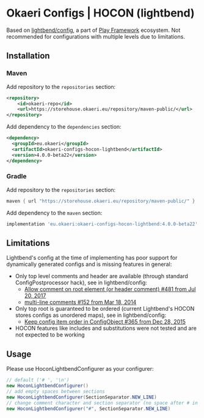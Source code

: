 # Okaeri Configs | HOCON (lightbend)

Based on [lightbend/config](https://github.com/lightbend/config), a part of [Play Framework](https://www.playframework.com/) ecosystem. Not recommended for configurations with multiple levels due to
limitations.

## Installation

### Maven

Add repository to the `repositories` section:

```xml
<repository>
    <id>okaeri-repo</id>
    <url>https://storehouse.okaeri.eu/repository/maven-public/</url>
</repository>
```

Add dependency to the `dependencies` section:

```xml
<dependency>
  <groupId>eu.okaeri</groupId>
  <artifactId>okaeri-configs-hocon-lightbend</artifactId>
  <version>4.0.0-beta22</version>
</dependency>
```

### Gradle

Add repository to the `repositories` section:

```groovy
maven { url "https://storehouse.okaeri.eu/repository/maven-public/" }
```

Add dependency to the `maven` section:

```groovy
implementation 'eu.okaeri:okaeri-configs-hocon-lightbend:4.0.0-beta22'
```

## Limitations

Lightbend's config at the time of implementing has poor support for dynamically generated configs and is missing features in general:

- Only top level comments and header are available (through standard ConfigPostprocessor hack), see in lightbend/config:
    - [Allow comment on root element (or header comment) #481 from Jul 20, 2017](https://github.com/lightbend/config/issues/481)
    - [multi-line comments #152 from Mar 18, 2014](https://github.com/lightbend/config/issues/152)
- Only top root is guaranteed to be ordered (current Lightbend's HOCON stores configs as unordered maps), see in lightbend/config:
    - [Keep config item order in ConfigObject #365 from Dec 28, 2015](https://github.com/lightbend/config/issues/365)
- HOCON features like includes and substitutions were not tested and are not expected to be working

## Usage

Please use HoconLightbendConfigurer as your configurer:

```java
// default ('# ', '\n')
new HoconLightbendConfigurer()
// add empty spaces between sections
new HoconLightbendConfigurer(SectionSeparator.NEW_LINE)
// change comment character and section separator (no space after # in comments, empty spaces between sections)
new HoconLightbendConfigurer("#", SectionSeparator.NEW_LINE)
```
